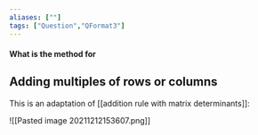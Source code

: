 ```yaml
---
aliases: [""]
tags: ["Question","QFormat3"]
---
```


#### What is the method for
## Adding multiples of rows or columns
This is an adaptation of [[addition rule with matrix determinants]]:

![[Pasted image 20211212153607.png]]